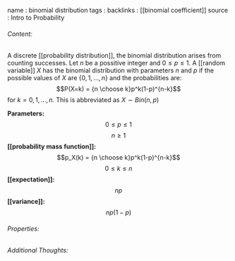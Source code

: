 name : binomial distribution
tags : 
backlinks : [[binomial coefficient]]
source : Intro to Probability

###### Content:
A discrete [[probability distribution]], the binomial distribution arises from counting successes.
Let $n$ be a possitive integer and $0 \leq p \leq 1$. A [[random variable]] $X$ has the binomial distribution with parameters $n$ and $p$ if the possible values of $X$ are $\{0,1,...,n\}$ and the probabilities are: $$P(X=k) = {n \choose k}p^k(1-p)^{n-k}$$ for $k=0,1,...,n$. This is abbreviated as $X \sim Bin(n,p)$

**Parameters:** $$0 \leq p \leq 1$$ $$n\geq 1$$
**[[probability mass function]]:** $$p_X(k) = {n \choose k}p^k(1-p)^{n-k}$$ $$0 \leq k \leq n$$
**[[expectation]]:** $$np$$
**[[variance]]:** $$np(1-p)$$

###### Properties:


###### Additional Thoughts:

